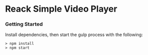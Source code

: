 # Reack Simple Video Player

### Getting Started
Install dependencies, then start the gulp process with the following:
```
> npm install
> npm start
```
